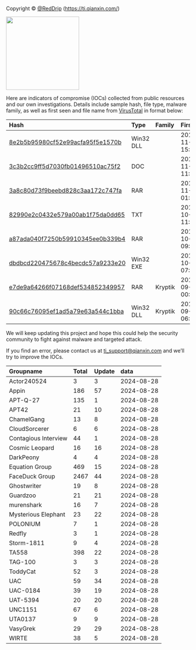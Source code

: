 Copyright © [@RedDrip](https://twitter.com/RedDrip7?s=20) (https://ti.qianxin.com/)
   
<img src="logo.png" width = "200" height = "200">

Here are indicators of compromise (IOCs) collected from public resources and our own investigations. Details include sample hash, file type, malware family, as well as first seen and file name from [VirusTotal](https://www.virustotal.com/) in format below:

|Hash|Type|Family|First_Seen|Name|
|:--|:--|:--|:--|:--|
|[8e2b5b95980cf52e99acfa95f5e1570b](https://www.virustotal.com/gui/file/8e2b5b95980cf52e99acfa95f5e1570b)|Win32 DLL||2019-11-11 15:22:00|C:\Users\<USER>\AppData\Local\Temp\~$doc-ad9b812a-88b2-454c-989f-7bb5fe98717e.ole|
|[3c3b2cc9ff5d7030fb01496510ac75f2](https://www.virustotal.com/gui/file/3c3b2cc9ff5d7030fb01496510ac75f2)|DOC||2019-11-11 11:13:02|?-????2019?????????????????.doc|
|[3a8c80d73f9beebd828c3aa172c747fa](https://www.virustotal.com/gui/file/3a8c80d73f9beebd828c3aa172c747fa)|RAR||2019-11-07 01:23:39|Noi dung don cau cuu.rar|
|[82990e2c0432e579a00ab1f75da0dd65](https://www.virustotal.com/gui/file/82990e2c0432e579a00ab1f75da0dd65)|TXT||2019-10-26 11:05:08|lang.ps1|
|[a87ada040f7250b59910345ee0b339b4](https://www.virustotal.com/gui/file/a87ada040f7250b59910345ee0b339b4)|RAR||2019-10-23 09:20:16|Thu moi.rar|
|[dbdbcd220475678c4becdc57a9233e20](https://www.virustotal.com/gui/file/dbdbcd220475678c4becdc57a9233e20)|Win32 EXE||2019-10-18 07:28:19|AcroRd32.exe|
|[e7de9a64266f07168def534852349957](https://www.virustotal.com/gui/file/e7de9a64266f07168def534852349957)|RAR|Kryptik|2019-09-16 00:18:57|Don khieu nai.rar|
|[90c66c76095ef1ad5a79e63a544c1bba](https://www.virustotal.com/gui/file/90c66c76095ef1ad5a79e63a544c1bba)|Win32 DLL|Kryptik|2019-09-13 06:02:21|123456|

We will keep updating this project and hope this could help the security community to fight against malware and targeted attack.  
    

If you find an error, please contact us at ti_support@qianxin.com and we’ll try to improve the IOCs.




|Groupname|Total|Update|data|  
|:--|:--|:--|:--|  
|Actor240524|3|3|2024-08-28|  
|Appin|186|57|2024-08-28|  
|APT-Q-27|135|1|2024-08-28|  
|APT42|21|10|2024-08-28|  
|ChamelGang|13|8|2024-08-28|  
|CloudSorcerer|6|6|2024-08-28|  
|Contagious Interview|44|1|2024-08-28|  
|Cosmic Leopard|16|16|2024-08-28|  
|DarkPeony|4|4|2024-08-28|  
|Equation Group|469|15|2024-08-28|  
|FaceDuck Group|2467|44|2024-08-28|  
|Ghostwriter|19|8|2024-08-28|  
|Guardzoo|21|21|2024-08-28|  
|murenshark|16|7|2024-08-28|  
|Mysterious Elephant|23|22|2024-08-28|  
|POLONIUM|7|1|2024-08-28|  
|Redfly|3|1|2024-08-28|  
|Storm-1811|9|4|2024-08-28|  
|TA558|398|22|2024-08-28|  
|TAG-100|3|3|2024-08-28|  
|ToddyCat|52|3|2024-08-28|  
|UAC|59|34|2024-08-28|  
|UAC-0184|39|19|2024-08-28|  
|UAT-5394|20|20|2024-08-28|  
|UNC1151|67|6|2024-08-28|  
|UTA0137|9|9|2024-08-28|  
|VasyGrek|29|29|2024-08-28|  
|WIRTE|38|5|2024-08-28|  
